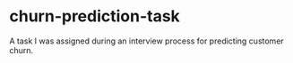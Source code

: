 # churn-prediction-task
A task I was assigned during an interview process for predicting customer churn.
